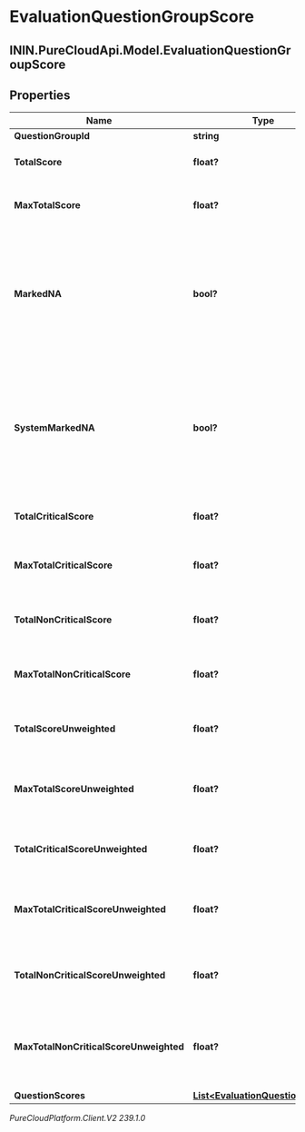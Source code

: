 # EvaluationQuestionGroupScore

## ININ.PureCloudApi.Model.EvaluationQuestionGroupScore

## Properties

|Name | Type | Description | Notes|
|------------ | ------------- | ------------- | -------------|
| **QuestionGroupId** | **string** |  | [optional] |
| **TotalScore** | **float?** | Score of all questions in the group | [optional] |
| **MaxTotalScore** | **float?** | Maximum possible score of all questions in the group | [optional] |
| **MarkedNA** | **bool?** | True when the evaluation is submitted with a question group that does not have any answers. Only allowed when naEnabled is true or if set by the system | [optional] |
| **SystemMarkedNA** | **bool?** | If markedNA is true, systemMarkedNA indicates whether it was marked by a user or by the system due to visibility conditions. Always false if markedNA is false. | [optional] |
| **TotalCriticalScore** | **float?** | Score of only the critical questions in the group | [optional] |
| **MaxTotalCriticalScore** | **float?** | Maximum possible score of only the critical questions in the group | [optional] |
| **TotalNonCriticalScore** | **float?** | Score of only the non critical questions in the group | [optional] |
| **MaxTotalNonCriticalScore** | **float?** | Maximum possible score of only the non critical questions in the group | [optional] |
| **TotalScoreUnweighted** | **float?** | Unweighted score of all questions in the group | [optional] |
| **MaxTotalScoreUnweighted** | **float?** | Maximum possible unweighted score of all questions in the group | [optional] |
| **TotalCriticalScoreUnweighted** | **float?** | Unweighted score of only the critical questions in the group | [optional] |
| **MaxTotalCriticalScoreUnweighted** | **float?** | Maximum possible unweighted score of only the critical questions in the group | [optional] |
| **TotalNonCriticalScoreUnweighted** | **float?** | Unweighted score of only the non critical questions in the group | [optional] |
| **MaxTotalNonCriticalScoreUnweighted** | **float?** | Maximum possible unweighted score of only the non critical questions in the group | [optional] |
| **QuestionScores** | [**List&lt;EvaluationQuestionScore&gt;**](EvaluationQuestionScore) |  | [optional] |



_PureCloudPlatform.Client.V2 239.1.0_
